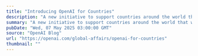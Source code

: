 ```yaml
---
title: "Introducing OpenAI for Countries"
description: "A new initiative to support countries around the world that want to build on democratic AI rails."
summary: "A new initiative to support countries around the world that want to build on democratic AI rails."
pubDate: "Wed, 07 May 2025 03:00:00 GMT"
source: "OpenAI Blog"
url: "https://openai.com/global-affairs/openai-for-countries"
thumbnail: ""
---
```


